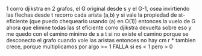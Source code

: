 1
corro djikstra en 2 grafos, el G original desde s y el G-1, osea invirtiendo las flechas desde t
recorro cada arista (a,b) y si vale la propiedad de st-eficiente (que puedo chequearlo usando (a) en O(1)) entonces la vuelo de G
ahora que elimine todas las st eficiente corro djikstra devuelta sobre eso y me quedo con el camino minimo de s a t
si no existe el camino porque se desconecto el grafo cuando vole las aristas entonces no hay cm
r * tambien crece, porque multiplicamos por algo >= 1 FALLA si es < 1 pero > 0